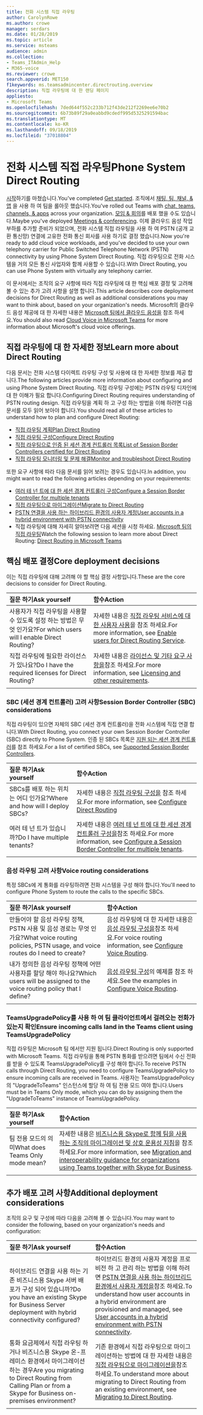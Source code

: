 ```yaml
---
title: 전화 시스템 직접 라우팅
author: CarolynRowe
ms.author: crowe
manager: serdars
ms.date: 01/28/2019
ms.topic: article
ms.service: msteams
audience: admin
ms.collection:
- Teams_ITAdmin_Help
- M365-voice
ms.reviewer: crowe
search.appverid: MET150
f1keywords: ms.teamsadmincenter.directrouting.overview
description: 직접 라우팅에 대 한 랜딩 페이지
appliesto:
- Microsoft Teams
ms.openlocfilehash: 7ded644f552c233b712f43de212f2269ee6e70b2
ms.sourcegitcommit: 6b73b89f29a0eabbd9cdedf995d5325291594bac
ms.translationtype: MT
ms.contentlocale: ko-KR
ms.lasthandoff: 09/18/2019
ms.locfileid: "37018804"
---
```

# <a name="phone-system-direct-routing"></a><span data-ttu-id="1df6a-103">전화 시스템 직접 라우팅</span><span class="sxs-lookup"><span data-stu-id="1df6a-103">Phone System Direct Routing</span></span>

<span data-ttu-id="1df6a-104">[시작](get-started-with-teams-quick-start.md)하기를 마쳤습니다.</span><span class="sxs-lookup"><span data-stu-id="1df6a-104">You've completed [Get started](get-started-with-teams-quick-start.md).</span></span> <span data-ttu-id="1df6a-105">조직에서 [채팅, 팀, 채널, & 앱](deploy-chat-teams-channels-microsoft-teams-landing-page.md) 을 사용 하 여 팀을 롤아웃 했습니다.</span><span class="sxs-lookup"><span data-stu-id="1df6a-105">You've rolled out Teams with [chat, teams, channels, & apps](deploy-chat-teams-channels-microsoft-teams-landing-page.md) across your organization.</span></span> <span data-ttu-id="1df6a-106">[모임 & 회의](deploy-meetings-microsoft-teams-landing-page.md)를 배포 했을 수도 있습니다.</span><span class="sxs-lookup"><span data-stu-id="1df6a-106">Maybe you've deployed [Meetings & conferencing](deploy-meetings-microsoft-teams-landing-page.md).</span></span> <span data-ttu-id="1df6a-107">이제 클라우드 음성 작업 부하를 추가할 준비가 되었으며, 전화 시스템 직접 라우팅을 사용 하 여 PSTN (공개 교환 통신망) 연결에 고유한 전화 통신 회사를 사용 하기로 결정 했습니다.</span><span class="sxs-lookup"><span data-stu-id="1df6a-107">Now you're ready to add cloud voice workloads, and you've decided to use your own telephony carrier for Public Switched Telephone Network (PSTN) connectivity by using Phone System Direct Routing.</span></span> <span data-ttu-id="1df6a-108">직접 라우팅으로 전화 시스템을 거의 모든 통신 사업자와 함께 사용할 수 있습니다.</span><span class="sxs-lookup"><span data-stu-id="1df6a-108">With Direct Routing, you can use Phone System with virtually any telephony carrier.</span></span>

<span data-ttu-id="1df6a-109">이 문서에서는 조직의 요구 사항에 따라 직접 라우팅에 대 한 핵심 배포 결정 및 고려해 볼 수 있는 추가 고려 사항을 설명 합니다.</span><span class="sxs-lookup"><span data-stu-id="1df6a-109">This article describes core deployment decisions for Direct Routing as well as additional considerations you may want to think about, based on your organization's needs.</span></span> <span data-ttu-id="1df6a-110">Microsoft의 클라우드 음성 제공에 대 한 자세한 내용은 [Microsoft 팀에서 클라우드 음성을](cloud-voice-landing-page.md) 참조 하세요.</span><span class="sxs-lookup"><span data-stu-id="1df6a-110">You should also read [Cloud Voice in Microsoft Teams](cloud-voice-landing-page.md) for more information about Microsoft's cloud voice offerings.</span></span>

## <a name="learn-more-about-direct-routing"></a><span data-ttu-id="1df6a-111">직접 라우팅에 대 한 자세한 정보</span><span class="sxs-lookup"><span data-stu-id="1df6a-111">Learn more about Direct Routing</span></span>

<span data-ttu-id="1df6a-112">다음 문서는 전화 시스템 다이렉트 라우팅 구성 및 사용에 대 한 자세한 정보를 제공 합니다.</span><span class="sxs-lookup"><span data-stu-id="1df6a-112">The following articles provide more information about configuring and using Phone System Direct Routing.</span></span> <span data-ttu-id="1df6a-113">직접 라우팅 구성에는 PSTN 라우팅 디자인에 대 한 이해가 필요 합니다.</span><span class="sxs-lookup"><span data-stu-id="1df6a-113">Configuring Direct Routing requires understanding of PSTN routing design.</span></span> <span data-ttu-id="1df6a-114">직접 라우팅을 계획 하 고 구성 하는 방법을 이해 하려면 다음 문서를 모두 읽어 보아야 합니다.</span><span class="sxs-lookup"><span data-stu-id="1df6a-114">You should read all of these articles to understand how to plan and configure Direct Routing:</span></span>

- [<span data-ttu-id="1df6a-115">직접 라우팅 계획</span><span class="sxs-lookup"><span data-stu-id="1df6a-115">Plan Direct Routing</span></span>](direct-routing-plan.md) 
- [<span data-ttu-id="1df6a-116">직접 라우팅 구성</span><span class="sxs-lookup"><span data-stu-id="1df6a-116">Configure Direct Routing</span></span>](direct-routing-configure.md)
- [<span data-ttu-id="1df6a-117">직접 라우팅으로 인증 된 세션 경계 컨트롤러 목록</span><span class="sxs-lookup"><span data-stu-id="1df6a-117">List of Session Border Controllers certified for Direct Routing</span></span>](direct-routing-border-controllers.md)
- [<span data-ttu-id="1df6a-118">직접 라우팅 모니터링 및 문제 해결</span><span class="sxs-lookup"><span data-stu-id="1df6a-118">Monitor and troubleshoot Direct Routing</span></span>](direct-routing-monitor-and-troubleshoot.md)

<span data-ttu-id="1df6a-119">또한 요구 사항에 따라 다음 문서를 읽어 보려는 경우도 있습니다.</span><span class="sxs-lookup"><span data-stu-id="1df6a-119">In addition, you might want to read the following articles depending on your requirements:</span></span>

-  [<span data-ttu-id="1df6a-120">여러 테 넌 트에 대 한 세션 경계 컨트롤러 구성</span><span class="sxs-lookup"><span data-stu-id="1df6a-120">Configure a Session Border Controller for multiple tenants</span></span>](direct-routing-sbc-multiple-tenants.md)
-  [<span data-ttu-id="1df6a-121">직접 라우팅으로 마이그레이션</span><span class="sxs-lookup"><span data-stu-id="1df6a-121">Migrate to Direct Routing</span></span>](direct-routing-migrating.md)
-  [<span data-ttu-id="1df6a-122">PSTN 연결을 사용 하는 하이브리드 환경의 사용자 계정</span><span class="sxs-lookup"><span data-stu-id="1df6a-122">User accounts in a hybrid environment with PSTN connectivity</span></span>](direct-routing-user-accounts-in-a-hybrid-environment.md)
- <span data-ttu-id="1df6a-123">직접 라우팅에 대해 자세히 알아보려면 다음 세션을 시청 하세요. [Microsoft 팀의 직접 라우팅](https://aka.ms/teams-direct-routing)</span><span class="sxs-lookup"><span data-stu-id="1df6a-123">Watch the following session to learn more about Direct Routing: [Direct Routing in Microsoft Teams](https://aka.ms/teams-direct-routing)</span></span>

## <a name="core-deployment-decisions"></a><span data-ttu-id="1df6a-124">핵심 배포 결정</span><span class="sxs-lookup"><span data-stu-id="1df6a-124">Core deployment decisions</span></span>

<span data-ttu-id="1df6a-125">이는 직접 라우팅에 대해 고려해 야 할 핵심 결정 사항입니다.</span><span class="sxs-lookup"><span data-stu-id="1df6a-125">These are the core decisions to consider for Direct Routing.</span></span> 

|<span data-ttu-id="1df6a-126">질문 하기</span><span class="sxs-lookup"><span data-stu-id="1df6a-126">Ask yourself</span></span>|<span data-ttu-id="1df6a-127">함수</span><span class="sxs-lookup"><span data-stu-id="1df6a-127">Action</span></span> |
| :------------|:-------|
|<span data-ttu-id="1df6a-128">사용자가 직접 라우팅을 사용할 수 있도록 설정 하는 방법은 무엇 인가요?</span><span class="sxs-lookup"><span data-stu-id="1df6a-128">For which users will I enable Direct Routing?</span></span> | <span data-ttu-id="1df6a-129">자세한 내용은 [직접 라우팅 서비스에 대 한 사용자 사용](direct-routing-configure.md#enable-users-for-direct-routing-service)을 참조 하세요.</span><span class="sxs-lookup"><span data-stu-id="1df6a-129">For more information, see [Enable users for Direct Routing Service](direct-routing-configure.md#enable-users-for-direct-routing-service).</span></span> |
<span data-ttu-id="1df6a-130">직접 라우팅에 필요한 라이선스가 있나요?</span><span class="sxs-lookup"><span data-stu-id="1df6a-130">Do I have the required licenses for Direct Routing?</span></span> | <span data-ttu-id="1df6a-131">자세한 내용은 [라이선스 및 기타 요구 사항을](direct-routing-plan.md#licensing-and-other-requirements)참조 하세요.</span><span class="sxs-lookup"><span data-stu-id="1df6a-131">For more information, see [Licensing and other requirements](direct-routing-plan.md#licensing-and-other-requirements).</span></span>
|||

### <a name="session-border-controller-sbc-considerations"></a><span data-ttu-id="1df6a-132">SBC (세션 경계 컨트롤러) 고려 사항</span><span class="sxs-lookup"><span data-stu-id="1df6a-132">Session Border Controller (SBC) considerations</span></span>

<span data-ttu-id="1df6a-133">직접 라우팅이 있으면 자체의 SBC (세션 경계 컨트롤러)을 전화 시스템에 직접 연결 합니다.</span><span class="sxs-lookup"><span data-stu-id="1df6a-133">With Direct Routing, you connect your own Session Border Controller (SBC) directly to Phone System.</span></span>  <span data-ttu-id="1df6a-134">인증 된 SBCs 목록은 [지원 되는 세션 경계 컨트롤러](direct-routing-border-controllers.md)를 참조 하세요.</span><span class="sxs-lookup"><span data-stu-id="1df6a-134">For a list of certified SBCs, see [Supported Session Border Controllers](direct-routing-border-controllers.md).</span></span>

|<span data-ttu-id="1df6a-135">질문 하기</span><span class="sxs-lookup"><span data-stu-id="1df6a-135">Ask yourself</span></span>|<span data-ttu-id="1df6a-136">함수</span><span class="sxs-lookup"><span data-stu-id="1df6a-136">Action</span></span> |
|:------------|:-------|
| <span data-ttu-id="1df6a-137">SBCs를 배포 하는 위치는 어디 인가요?</span><span class="sxs-lookup"><span data-stu-id="1df6a-137">Where and how will I deploy SBCs?</span></span> | <span data-ttu-id="1df6a-138">자세한 내용은 [직접 라우팅 구성을](direct-routing-configure.md) 참조 하세요.</span><span class="sxs-lookup"><span data-stu-id="1df6a-138">For more information, see [Configure Direct Routing](direct-routing-configure.md)</span></span> | 
<span data-ttu-id="1df6a-139">여러 테 넌 트가 있습니까?</span><span class="sxs-lookup"><span data-stu-id="1df6a-139">Do I have multiple tenants?</span></span> | <span data-ttu-id="1df6a-140">자세한 내용은 [여러 테 넌 트에 대 한 세션 경계 컨트롤러 구성을](direct-routing-sbc-multiple-tenants.md)참조 하세요.</span><span class="sxs-lookup"><span data-stu-id="1df6a-140">For more information, see [Configure a Session Border Controller for multiple tenants](direct-routing-sbc-multiple-tenants.md).</span></span>|
|||

### <a name="voice-routing-considerations"></a><span data-ttu-id="1df6a-141">음성 라우팅 고려 사항</span><span class="sxs-lookup"><span data-stu-id="1df6a-141">Voice routing considerations</span></span>

<span data-ttu-id="1df6a-142">특정 SBCs에 게 통화를 라우팅하려면 전화 시스템을 구성 해야 합니다.</span><span class="sxs-lookup"><span data-stu-id="1df6a-142">You'll need to configure Phone System to route the calls to the specific SBCs.</span></span>

|<span data-ttu-id="1df6a-143">질문 하기</span><span class="sxs-lookup"><span data-stu-id="1df6a-143">Ask yourself</span></span>|<span data-ttu-id="1df6a-144">함수</span><span class="sxs-lookup"><span data-stu-id="1df6a-144">Action</span></span> |
|:------------|:-------|
| <span data-ttu-id="1df6a-145">만들어야 할 음성 라우팅 정책, PSTN 사용 및 음성 경로는 무엇 인가요?</span><span class="sxs-lookup"><span data-stu-id="1df6a-145">What voice routing policies, PSTN usage, and voice routes do I need to create?</span></span> | <span data-ttu-id="1df6a-146">음성 라우팅에 대 한 자세한 내용은 [음성 라우팅 구성을](direct-routing-configure.md#configure-voice-routing)참조 하세요.</span><span class="sxs-lookup"><span data-stu-id="1df6a-146">For voice routing  information, see [Configure Voice Routing](direct-routing-configure.md#configure-voice-routing).</span></span>
| <span data-ttu-id="1df6a-147">내가 정의한 음성 라우팅 정책에 어떤 사용자를 할당 해야 하나요?</span><span class="sxs-lookup"><span data-stu-id="1df6a-147">Which users will be assigned to the voice routing policy that I define?</span></span> | <span data-ttu-id="1df6a-148">[음성 라우팅 구성](direct-routing-configure.md#configure-voice-routing)의 예제를 참조 하세요.</span><span class="sxs-lookup"><span data-stu-id="1df6a-148">See the examples in [Configure Voice Routing](direct-routing-configure.md#configure-voice-routing).</span></span> |
|||

### <a name="ensure-incoming-calls-land-in-the-teams-client-using-teamsupgradepolicy"></a><span data-ttu-id="1df6a-149">TeamsUpgradePolicy를 사용 하 여 팀 클라이언트에서 걸려오는 전화가 있는지 확인</span><span class="sxs-lookup"><span data-stu-id="1df6a-149">Ensure incoming calls land in the Teams client using TeamsUpgradePolicy</span></span>

<span data-ttu-id="1df6a-150">직접 라우팅은 Microsoft 팀 에서만 지원 됩니다.</span><span class="sxs-lookup"><span data-stu-id="1df6a-150">Direct Routing is only supported with Microsoft Teams.</span></span> <span data-ttu-id="1df6a-151">직접 라우팅을 통해 PSTN 통화를 받으려면 팀에서 수신 전화를 받을 수 있도록 TeamsUpgradePolicy를 구성 해야 합니다.</span><span class="sxs-lookup"><span data-stu-id="1df6a-151">To receive PSTN calls through Direct Routing, you need to configure TeamsUpgradePolicy to ensure incoming calls are received in Teams.</span></span> <span data-ttu-id="1df6a-152">사용자는 TeamsUpgradePolicy의 "UpgradeToTeams" 인스턴스에 할당 하 여 팀 전용 모드 여야 합니다.</span><span class="sxs-lookup"><span data-stu-id="1df6a-152">Users must be in Teams Only mode, which you can do by assigning them the "UpgradeToTeams" instance of TeamsUpgradePolicy.</span></span> 

|<span data-ttu-id="1df6a-153">질문 하기</span><span class="sxs-lookup"><span data-stu-id="1df6a-153">Ask yourself</span></span>|<span data-ttu-id="1df6a-154">함수</span><span class="sxs-lookup"><span data-stu-id="1df6a-154">Action</span></span> |
|:------------|:-------|
|<span data-ttu-id="1df6a-155">팀 전용 모드의 의미</span><span class="sxs-lookup"><span data-stu-id="1df6a-155">What does Teams Only mode mean?</span></span> | <span data-ttu-id="1df6a-156">자세한 내용은 [비즈니스용 Skype로 함께 팀을 사용 하는 조직의 마이그레이션 및 상호 운용성 지침](https://docs.microsoft.com/microsoftteams/migration-interop-guidance-for-teams-with-skype)을 참조 하세요.</span><span class="sxs-lookup"><span data-stu-id="1df6a-156">For more information, see [Migration and interoperability guidance for organizations using Teams together with Skype for Business](https://docs.microsoft.com/microsoftteams/migration-interop-guidance-for-teams-with-skype).</span></span>|
|||

## <a name="additional-deployment-considerations"></a><span data-ttu-id="1df6a-157">추가 배포 고려 사항</span><span class="sxs-lookup"><span data-stu-id="1df6a-157">Additional deployment considerations</span></span>

<span data-ttu-id="1df6a-158">조직의 요구 및 구성에 따라 다음을 고려해 볼 수 있습니다.</span><span class="sxs-lookup"><span data-stu-id="1df6a-158">You may want to consider the following, based on your organization's needs and configuration:</span></span>

| <span data-ttu-id="1df6a-159">질문 하기</span><span class="sxs-lookup"><span data-stu-id="1df6a-159">Ask yourself</span></span>| <span data-ttu-id="1df6a-160">함수</span><span class="sxs-lookup"><span data-stu-id="1df6a-160">Action</span></span> |
| :------------|:-------|
| <span data-ttu-id="1df6a-161">하이브리드 연결을 사용 하는 기존 비즈니스용 Skype 서버 배포가 구성 되어 있습니까?</span><span class="sxs-lookup"><span data-stu-id="1df6a-161">Do you have an existing Skype for Business Server deployment with hybrid connectivity configured?</span></span> |  <span data-ttu-id="1df6a-162">하이브리드 환경의 사용자 계정을 프로 비전 하 고 관리 하는 방법을 이해 하려면 [PSTN 연결을 사용 하는 하이브리드 환경에서 사용자 계정을](direct-routing-user-accounts-in-a-hybrid-environment.md)참조 하세요.</span><span class="sxs-lookup"><span data-stu-id="1df6a-162">To understand how user accounts in a hybrid environment are provisioned and managed, see [User accounts in a hybrid environment with PSTN connectivity](direct-routing-user-accounts-in-a-hybrid-environment.md).</span></span>| 
| <span data-ttu-id="1df6a-163">통화 요금제에서 직접 라우팅 하거나 비즈니스용 Skype 온-프레미스 환경에서 마이그레이션하는 경우</span><span class="sxs-lookup"><span data-stu-id="1df6a-163">Are you migrating to Direct Routing from Calling Plan or from a Skype for Business on-premises environment?</span></span> | <span data-ttu-id="1df6a-164">기존 환경에서 직접 라우팅으로 마이그레이션하는 방법에 대 한 자세한 내용은 [직접 라우팅으로 마이그레이션을](direct-routing-migrating.md)참조 하세요.</span><span class="sxs-lookup"><span data-stu-id="1df6a-164">To understand more about migrating to Direct Routing from an existing environment, see [Migrating to Direct Routing](direct-routing-migrating.md).</span></span> |
|||

